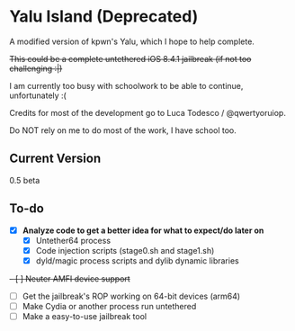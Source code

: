 # Yalu Island (Deprecated)
A modified version of kpwn's Yalu, which I hope to help complete.

~~This could be a complete untethered iOS 8.4.1 jailbreak (if not too challenging :|)~~

I am currently too busy with schoolwork to be able to continue, unfortunately :(

Credits for most of the development go to Luca Todesco / @qwertyoruiop.

Do NOT rely on me to do most of the work, I have school too.

## Current Version

0.5 beta

## To-do
- [x] **Analyze code to get a better idea for what to expect/do later on**
  - [x] Untether64 process
  - [x] Code injection scripts (stage0.sh and stage1.sh)
  - [x] dyld/magic process scripts and dylib dynamic libraries

~~- [ ] Neuter AMFI device support~~
- [ ] Get the jailbreak's ROP working on 64-bit devices (arm64)
- [ ] Make Cydia or another process run untethered
- [ ] Make a easy-to-use jailbreak tool
